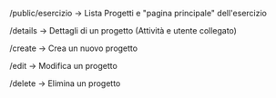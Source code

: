 /public/esercizio -> Lista Progetti e "pagina principale" dell'esercizio

/details -> Dettagli di un progetto (Attività e utente collegato)

/create -> Crea un nuovo progetto

/edit -> Modifica un progetto

/delete -> Elimina un progetto